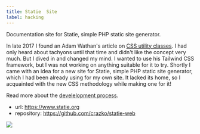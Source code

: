 ```yaml
---
title: Statie  Site
label: hacking
---
```


Documentation site for Statie, simple PHP static site generator.

In late 2017 I found an Adam Wathan's article on [CSS utility classes](https://adamwathan.me/css-utility-classes-and-separation-of-concerns/). I had only heard about tachyons until that time and didn't like the concept very much. But I dived in and changed my mind. I wanted to use his Tailwind CSS framework, but I was not working on anything suitable for it to try. Shortly I came with an idea for a new site for Statie, simple PHP static site generator, which I had been already using for my own site. It lacked its home, so I acquainted with the new CSS methodology while making one for it!

Read more about the [develelopment process](/a-place-to-meet-statie).

- url: https://www.statie.org
- repository: https://github.com/crazko/statie-web

![](./assets/thumbs/statie.png)
